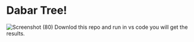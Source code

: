 # Dabar Tree!
![Screenshot (80)](https://github.com/Shubh99992/Tree/assets/105529358/a56f0209-3fe8-4adc-a4ad-716e04cc346c)
Downlod this repo and run in vs code
you will get the results.

